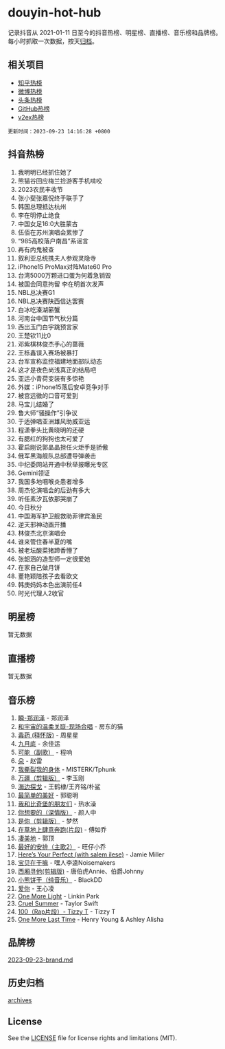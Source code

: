 # douyin-hot-hub

记录抖音从 2021-01-11 日至今的抖音热榜、明星榜、直播榜、音乐榜和品牌榜。每小时抓取一次数据，按天[归档](archives)。

## 相关项目

- [知乎热榜](https://github.com/lonnyzhang423/zhihu-hot-hub)
- [微博热榜](https://github.com/lonnyzhang423/weibo-hot-hub)
- [头条热榜](https://github.com/lonnyzhang423/toutiao-hot-hub)
- [GitHub热榜](https://github.com/lonnyzhang423/github-hot-hub)
- [v2ex热榜](https://github.com/lonnyzhang423/v2ex-hot-hub)


`更新时间：2023-09-23 14:16:28 +0800`

## 抖音热榜

1. 我明明已经抓住她了
1. 熊猫谷回应梅兰捡游客手机啃咬
1. 2023农民丰收节
1. 张小斐张嘉倪终于联手了
1. 韩国总理抵达杭州
1. 李在明停止绝食
1. 中国女足16:0大胜蒙古
1. 伍佰在苏州演唱会累惨了
1. “985高校落户南昌”系谣言
1. 再有内鬼被查
1. 叙利亚总统携夫人参观灵隐寺
1. iPhone15 ProMax对阵Mate60 Pro
1. 台湾5000万颗进口蛋为何着急销毁
1. 被国会同意拘留 李在明首次发声
1. NBL总决赛G1
1. NBL总决赛陕西信达罢赛
1. 白冰吃溱湖簖蟹
1. 河南台中国节气秋分篇
1. 西出玉门白宇跳预言家
1. 王楚钦11比0
1. 邓紫棋林俊杰手心的蔷薇
1. 王栎鑫误入赛场被暴打
1. 台军宣称监控福建地面部队动态
1. 这才是夜色尚浅真正的结局吧
1. 亚运小青荷变装有多惊艳
1. 外媒：iPhone15落后安卓竞争对手
1. 被宫远徵的口音可爱到
1. 马宝儿结婚了
1. 鲁大师“骚操作”引争议
1. 于适弹唱亚洲雄风助威亚运
1. 程潇拳头比黄晓明的还硬
1. 有腮红的狗狗也太可爱了
1. 霍启刚说郭晶晶担任火炬手是骄傲
1. 俄军黑海舰队总部遭导弹袭击
1. 中纪委网站开通中秋举报曝光专区
1. Gemini领证
1. 我国多地咽喉炎患者增多
1. 周杰伦演唱会的后劲有多大
1. 听任素汐瓦依那哭崩了
1. 今日秋分
1. 中国海军护卫舰救助菲律宾渔民
1. 逆天邪神动画开播
1. 林俊杰北京演唱会
1. 谁来管住春半夏的嘴
1. 被老坛酸菜猪蹄香懵了
1. 张韶涵的造型师一定很爱她
1. 在家自己做月饼
1. 董艳颖陪孩子去看欧文
1. 韩庚妈妈本色出演前任4
1. 时光代理人2收官

## 明星榜

暂无数据

## 直播榜

暂无数据

## 音乐榜

1. [瞬-郑润泽](https://sf3-cdn-tos.douyinstatic.com/obj/tos-cn-ve-2774/oYXHIohzvbNAzBhHgyksWpRM4bfkDsBdBDAynw) - 郑润泽
1. [和宇宙的温柔关联-现场合唱](https://sf3-cdn-tos.douyinstatic.com/obj/tos-cn-ve-2774/o0hONGDYQBgk0e5bqDeQOonVmncA6tC2nBwZLT) - 房东的猫
1. [毒药 (释怀版)](https://sf6-cdn-tos.douyinstatic.com/obj/tos-cn-ve-2774/oYILMEAzspdZBIzy4frJNB8ZHPHWAhiwowd4Ad) - 周星星
1. [九月底](https://sf6-cdn-tos.douyinstatic.com/obj/tos-cn-ve-2774/oMfewG4PDTFhF8iz3OGQ7ABH5i6fCgnMaoCbzZ) - 余佳运
1. [可能（副歌）](https://sf6-cdn-tos.douyinstatic.com/obj/tos-cn-ve-2774/cde1731888894259b333569393c2fb51) - 程响
1. [朵](https://sf6-cdn-tos.douyinstatic.com/obj/tos-cn-ve-2774/932f5bdfcd7c47b880525e92ab8a4999) - 赵雷
1. [我撕裂我的身体](https://sf3-cdn-tos.douyinstatic.com/obj/tos-cn-ve-2774/o0cWZzf7vIzpjLQBHPXwtFhMxYUvsP8AoC8EgA) - MISTERK/Tphunk
1. [万疆（剪辑版）](https://sf6-cdn-tos.douyinstatic.com/obj/tos-cn-ve-2774/ooG7oVgFlDTelKCjCsTTobQvbdtj1BBQXnfZd8) - 李玉刚
1. [海边探戈](https://sf3-cdn-tos.douyinstatic.com/obj/tos-cn-ve-2774/os9gE0VQCGqt6VQkZDyBBYvfSDY0QFe3vVmubn) - 王鹤棣/王齐铭/朴鲨
1. [最简单的美好](https://sf6-cdn-tos.douyinstatic.com/obj/tos-cn-ve-2774/a3623594908d4f208709c19c9584f981) - 郭聪明
1. [我和比奇堡的朋友们](https://sf3-cdn-tos.douyinstatic.com/obj/tos-cn-ve-2774/f0505db981ea4a6d91453a15924a82aa) - 热水澡
1. [你想要的（深情版）](https://sf3-cdn-tos.douyinstatic.com/obj/tos-cn-ve-2774/oIMnk8GFpoYUtBP39qsBLeMCDPQxxYcI4gbeZS) - 颜人中
1. [是你（剪辑版）](https://sf6-cdn-tos.douyinstatic.com/obj/tos-cn-ve-2774/46019dae783c4c969944217fe1cfafc4) - 梦然
1. [在草地上肆意奔跑(片段)](https://sf6-cdn-tos.douyinstatic.com/obj/tos-cn-ve-2774/8831d494742f45dabdfa8adb8b817259) - 傅如乔
1. [凄美地](https://sf6-cdn-tos.douyinstatic.com/obj/tos-cn-ve-2774/oshF4RgFMhmTSa4jCaHNUXI0NetFtBBQBzBZdf) - 郭顶
1. [最好的安排（主歌2）](https://sf3-cdn-tos.douyinstatic.com/obj/tos-cn-ve-2774/oMMZX1DuHpMwgoDztBmZswgQnbCeeANZxBHkFY) - 旺仔小乔
1. [Here’s Your Perfect (with salem ilese)](https://sf3-cdn-tos.douyinstatic.com/obj/tos-cn-ve-2774/076b1576c6c546598f803fe53da388a7) - Jamie Miller
1. [宝贝在干嘛](https://sf3-cdn-tos.douyinstatic.com/obj/tos-cn-ve-2774/okW4hBCfJI5B2ZEgTCtikhMW7IafzNrBQIYkpJ) - 嘿人李逵Noisemakers
1. [西厢寻他(剪辑版)](https://sf6-cdn-tos.douyinstatic.com/obj/tos-cn-ve-2774/oUsAVfAQKlRNxEv5qxvIB8o5qmIWUcXbzJKJhw) - 唐伯虎Annie、伯爵Johnny
1. [小熊饼干（纯音乐）](https://sf3-cdn-tos.douyinstatic.com/obj/tos-cn-ve-2774/c25d7893334c4ded99a2ae09f9e2a7d6) - BlackDD
1. [爱你](https://sf6-cdn-tos.douyinstatic.com/obj/tos-cn-ve-2774/738d8b240f1e4519b44cf31c84e02e24) - 王心凌
1. [One More Light](https://sf3-cdn-tos.douyinstatic.com/obj/tos-cn-ve-2774/okIBCInhecoGOE5h6ZvqCBYtfXCIMQEbgkRKgD) - Linkin Park
1. [Cruel Summer](https://sf3-cdn-tos.douyinstatic.com/obj/tos-cn-ve-2774/b35ad770e6d4495abefaa493fa46b555) - Taylor Swift
1. [100（Rap片段）- Tizzy T](https://sf3-cdn-tos.douyinstatic.com/obj/tos-cn-ve-2774/f3d21de5ab834c0f9bb7443c06f73d04) - Tizzy T
1. [One More Last Time](https://sf6-cdn-tos.douyinstatic.com/obj/tos-cn-ve-2774/oAzTlo0LUAdCAIhjktsKWcLAEUKmZwGcOoB1fy) - Henry Young & Ashley Alisha

## 品牌榜

[2023-09-23-brand.md](archives/2023-09-23-brand.md)

## 历史归档

[archives](archives)

## License

See the [LICENSE](LICENSE) file for license rights and limitations (MIT).
